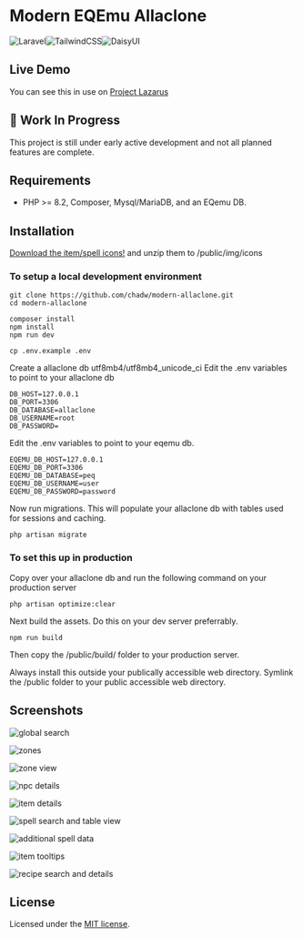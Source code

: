 # Modern EQEmu Allaclone
![Laravel](https://img.shields.io/badge/laravel-%23FF2D20.svg?style=for-the-badge&logo=laravel&logoColor=white)![TailwindCSS](https://img.shields.io/badge/tailwindcss-%2338B2AC.svg?style=for-the-badge&logo=tailwind-css&logoColor=white)![DaisyUI](https://img.shields.io/badge/daisyui-5A0EF8?style=for-the-badge&logo=daisyui&logoColor=white)

## Live Demo
You can see this in use on [Project Lazarus](https://www.lazaruseq.com/alla/)

## 🚧 Work In Progress
This project is still under early active development and not all planned features are complete.

## Requirements

- PHP >= 8.2, Composer, Mysql/MariaDB, and an EQemu DB.

## Installation

[Download the item/spell icons!](https://github.com/chadw/modern-allaclone/releases/download/1.0.0/icons.zip) and unzip them to /public/img/icons

### To setup a local development environment
```
git clone https://github.com/chadw/modern-allaclone.git
cd modern-allaclone

composer install
npm install
npm run dev

cp .env.example .env
```
Create a allaclone db utf8mb4/utf8mb4_unicode_ci
Edit the .env variables to point to your allaclone db
```
DB_HOST=127.0.0.1
DB_PORT=3306
DB_DATABASE=allaclone
DB_USERNAME=root
DB_PASSWORD=
```

Edit the .env variables to point to your eqemu db.
```
EQEMU_DB_HOST=127.0.0.1
EQEMU_DB_PORT=3306
EQEMU_DB_DATABASE=peq
EQEMU_DB_USERNAME=user
EQEMU_DB_PASSWORD=password
```

Now run migrations. This will populate your allaclone db with tables used for sessions and caching.
```
php artisan migrate
```

### To set this up in production
Copy over your allaclone db and run the following command on your production server
```
php artisan optimize:clear
```

Next build the assets. Do this on your dev server preferrably.
```
npm run build
```
Then copy the /public/build/ folder to your production server.

Always install this outside your publically accessible web directory. Symlink the /public folder to your public accessible web directory.

## Screenshots

![global search](https://github.com/user-attachments/assets/928ad81d-bbd0-459e-90ab-c9a60879044a)

![zones](https://github.com/user-attachments/assets/186bb44c-d820-404e-b630-bcf993cdf114)

![zone view](https://github.com/user-attachments/assets/b8d27fe8-5037-4974-8d7b-988afa0d3a75)

![npc details](https://github.com/user-attachments/assets/194a897f-5123-4cae-a691-9c6c8a7d3862)

![item details](https://github.com/user-attachments/assets/eaef9979-d73b-4db0-aa7b-64d545f0d8c2)

![spell search and table view](https://github.com/user-attachments/assets/95cd93bf-9d93-4eb6-a924-012492a0c0d0)

![additional spell data](https://github.com/user-attachments/assets/feb15f5c-28c1-4acc-9f78-c10a47eacc70)

![item tooltips](https://github.com/user-attachments/assets/27fb0872-4765-4588-b414-0fd0f161e478)

![recipe search and details](https://github.com/user-attachments/assets/3ccb49ad-76f7-454b-86b6-ca8a2d5a145e)

## License

Licensed under the [MIT license](https://opensource.org/licenses/MIT).
